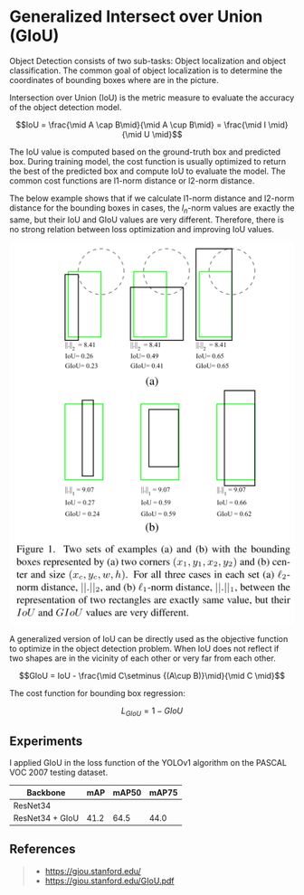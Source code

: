 # Generalized Intersect over Union (GIoU)

Object Detection consists of two sub-tasks: Object localization and object classification. The common goal of object localization is to determine the coordinates of bounding boxes where are in the picture.

Intersection over Union (IoU) is the metric measure to evaluate the accuracy of the object detection model.

$$IoU = \frac{\mid A \cap B\mid}{\mid A \cup B\mid} = \frac{\mid I \mid}{\mid U \mid}$$

The IoU value is computed based on the ground-truth box and predicted box. During training model, the cost function is usually optimized to return the best of the predicted box and compute IoU to evaluate the model. The common cost functions are l1-norm distance or l2-norm distance.

The below example shows that if we calculate l1-norm distance and l2-norm distance for the bounding boxes in cases, the $l_n$-norm values are exactly the same, but their IoU and GIoU values are very different. Therefore, there is no strong relation between loss optimization and improving IoU values.

<p align='center'>
    <img src='images/relation.png'>
</p>

A generalized version of IoU can be directly used as the objective function to optimize in the object detection problem. When IoU does not reflect if two shapes are in the vicinity of each other or very far from each other.

$$GIoU = IoU - \frac{\mid C\setminus {(A\cup B)}\mid}{\mid C \mid}$$

The cost function for bounding box regression:

$$L_{GIoU} = 1-GIoU$$

## Experiments
I applied GIoU in the loss function of the YOLOv1 algorithm on the PASCAL VOC 2007 testing dataset.

| Backbone | mAP| mAP50 | mAP75 | 
|---|---|---|---|
| ResNet34 |  | |
| ResNet34 + GIoU| 41.2| 64.5 | 44.0 | 

## References
> + https://giou.stanford.edu/
> + https://giou.stanford.edu/GIoU.pdf
